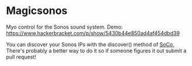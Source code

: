 Magicsonos
==============
Myo control for the Sonos sound system.  Demo: https://www.hackerbracket.com/p/show/5430b44e850ad4af454dbd39

You can discover your Sonos IPs with the discover() method of [SoCo.](https://github.com/SoCo/SoCo) There's probably a better way to do it so if someone figures it out submit a pull request!
